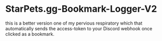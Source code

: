 # StarPets.gg-Bookmark-Logger-V2
this is a better version one of my pervious respiratory which that automatically sends the access-token to your Discord webhook once clicked as a bookmark.
